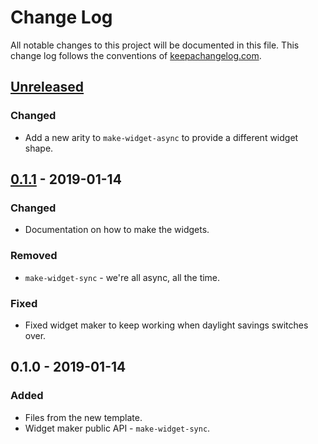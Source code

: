 # Change Log
All notable changes to this project will be documented in this file. This change log follows the conventions of [keepachangelog.com](http://keepachangelog.com/).

## [Unreleased]
### Changed
- Add a new arity to `make-widget-async` to provide a different widget shape.

## [0.1.1] - 2019-01-14
### Changed
- Documentation on how to make the widgets.

### Removed
- `make-widget-sync` - we're all async, all the time.

### Fixed
- Fixed widget maker to keep working when daylight savings switches over.

## 0.1.0 - 2019-01-14
### Added
- Files from the new template.
- Widget maker public API - `make-widget-sync`.

[Unreleased]: https://github.com/your-name/four-clojure/compare/0.1.1...HEAD
[0.1.1]: https://github.com/your-name/four-clojure/compare/0.1.0...0.1.1
